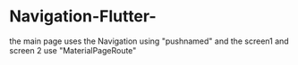 # Navigation-Flutter-
the main page uses the Navigation using "pushnamed" and the screen1 and screen 2 use "MaterialPageRoute"
